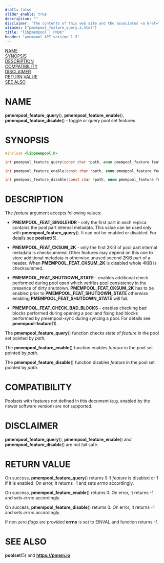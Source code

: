 ```yaml
---
draft: false
slider_enable: true
description: ""
disclaimer: "The contents of this web site and the associated <a href=\"https://github.com/pmem\">GitHub repositories</a> are BSD-licensed open source."
aliases: ["pmempool_feature_query.3.html"]
title: "libpmempool | PMDK"
header: "pmempool API version 1.3"
---
```


[comment]: <> (SPDX-License-Identifier: BSD-3-Clause)
[comment]: <> (Copyright 2018-2022, Intel Corporation)

[comment]: <> (pmempool_feature_query.3 -- man page for toggle and query pool
set features)

[NAME](#name)<br />
[SYNOPSIS](#synopsis)<br />
[DESCRIPTION](#description)<br />
[COMPATIBILITY](#compatibility)<br />
[DISCLAIMER](#disclaimer)<br />
[RETURN VALUE](#return-value)<br />
[SEE ALSO](#see-also)<br />

# NAME #

**pmempool_feature_query**(), **pmempool_feature_enable**(),
**pmempool_feature_disable**() - toggle or query pool set features

# SYNOPSIS #

```c
#include <libpmempool.h>

int pmempool_feature_query(const char *path, enum pmempool_feature feature, unsigned flags);

int pmempool_feature_enable(const char *path, enum pmempool_feature feature, unsigned flags);

int pmempool_feature_disable(const char *path, enum pmempool_feature feature, unsigned flags);
```

# DESCRIPTION #

The *feature* argument accepts following values:

+ **PMEMPOOL_FEAT_SINGLEHDR** - only the first part in each replica contains the
pool part internal metadata. This value can be used only with
**pmempool_feature_query**(). It can not be enabled or disabled. For details see
**poolset**(5).

+ **PMEMPOOL_FEAT_CKSUM_2K** - only the first 2KiB of pool part internal metadata
is checksummed. Other features may depend on this one to store additional metadata
in otherwise unused second 2KiB part of a header.
When **PMEMPOOL_FEAT_CKSUM_2K** is disabled whole 4KiB is checksummed.

+ **PMEMPOOL_FEAT_SHUTDOWN_STATE** - enables additional check performed during
pool open which verifies pool consistency in the presence of dirty shutdown.
**PMEMPOOL_FEAT_CKSUM_2K** has to be enabled prior to
**PMEMPOOL_FEAT_SHUTDOWN_STATE** otherwise enabling **PMEMPOOL_FEAT_SHUTDOWN_STATE** will fail.

+ **PMEMPOOL_FEAT_CHECK_BAD_BLOCKS** - enables checking bad blocks performed
during opening a pool and fixing bad blocks performed by pmempool-sync
during syncing a pool. For details see **pmempool-feature**(1).

The **pmempool_feature_query**() function checks state of *feature* in the
pool set pointed by *path*.

The **pmempool_feature_enable**() function enables *feature* in the pool set
pointed by *path*.

The **pmempool_feature_disable**() function disables *feature* in the pool set
pointed by *path*.

# COMPATIBILITY #

Poolsets with features not defined in this document (e.g. enabled by the newer
software version) are not supported.

# DISCLAIMER #

**pmempool_feature_query**(), **pmempool_feature_enable**() and
**pmempool_feature_disable**() are not fail safe.

# RETURN VALUE #

On success, **pmempool_feature_query**() returns 0 if *feature* is disabled or
1 if it is enabled. On error, it returns -1 and sets *errno* accordingly.

On success, **pmempool_feature_enable**() returns 0. On error, it returns -1
and sets *errno* accordingly.

On success, **pmempool_feature_disable**() returns 0. On error, it returns -1
and sets *errno* accordingly.

If non zero *flags* are provided **errno** is set to EINVAL and function
returns -1.

# SEE ALSO #

**poolset**(5) and **<https://pmem.io>**
